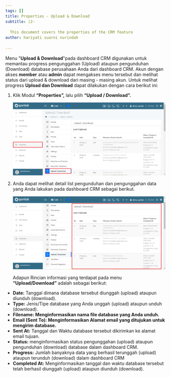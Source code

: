 ```yaml
---
tags: []
title: Properties - Upload & Download
subtitle: |2-

  This document covers the properties of the CRM feature
author: hariyati suarni nurindah

---
```

Menu "**Upload & Download**"pada dashboard CRM digunakan untuk memantau progress pengunggahan (Upload) ataupun pengunduhan (Download) database perusahaan Anda dari dashboard CRM. Akun dengan akses **member** atau **admin** dapat mengakses menu tersebut dan melihat status dari upload & download dari masing - masing akun. Untuk melihat progress **Upload dan Download** dapat dilakukan dengan cara berikut ini:

1. Klik Modul **“Properties”,** lalu pilih **“Upload / Download”.**

   ![](/uploads/properties-download.PNG)
2. Anda dapat melihat detail list pengunduhan dan pengunggahan data yang Anda lakukan pada dashboard CRM sebagai berikut.

   ![](/uploads/properties-download1.PNG)

   Adapun Rincian informasi yang terdapat pada menu **“Upload/Download”** adalah sebagai berikut:

* **Date:** Tanggal dimana database tersebut diunggah (upload) ataupun diunduh (download).
* **Type:** Jenis/Tipe database yang Anda unggah (upload) ataupun unduh (download).
* **Filename: Menginformasikan nama file database yang Anda unduh.**
* **Email (Sent To): Menginformasikan Alamat email yang ditujukan untuk mengirim database.**
* **Sent At:** Tanggal dan Waktu database tersebut dikirimkan ke alamat email tujuan.
* **Status:** menginformasikan status pengunggahan (upload) ataupun pengunduhan (download) database dalam dashboard CRM.
* **Progress:** Jumlah banyaknya data yang berhasil terunggah (upload) ataupun terunduh (download) dalam dashboard CRM
* **Completed At:** Menginformasikan tanggal dan waktu database tersebut telah berhasil diunggah (upload) ataupun diunduh (download).